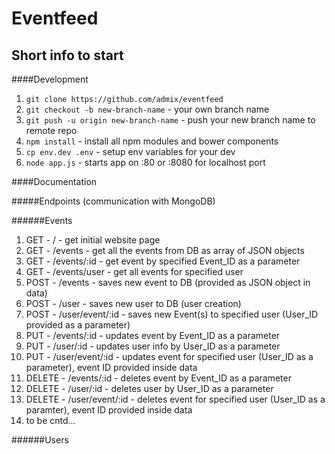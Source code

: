 Eventfeed
=========

## Short info to start

####Development

1. `git clone https://github.com/admix/eventfeed`
2. `git checkout -b new-branch-name` - your own branch name
3. `git push -u origin new-branch-name` - push your new branch name to remote repo
4. `npm install` - install all npm modules and bower components
5. `cp env.dev .env` - setup env variables for your dev
6. `node app.js` - starts app on :80 or :8080 for localhost port


####Documentation

#####Endpoints (communication with MongoDB)

######Events
1. GET - / - get initial website page
2. GET - /events - get all the events from DB as array of JSON objects
3. GET - /events/:id - get event by specified Event_ID as a parameter
4. GET - /events/user - get all events for specified user
5. POST - /events - saves new event to DB (provided as JSON object in data)
6. POST - /user - saves new user to DB (user creation)
7. POST - /user/event/:id - saves new Event(s) to specified user (User_ID provided as a parameter)
8. PUT - /events/:id - updates event by Event_ID as a parameter
9. PUT - /user/:id - updates user info by User_ID as a parameter
10. PUT - /user/event/:id - updates event for specified user (User_ID as a parameter), event ID provided inside data
11. DELETE - /events/:id - deletes event by Event_ID as a parameter
12. DELETE - /user/:id - deletes user by User_ID as a parameter
13. DELETE - /user/event/:id - deletes event for specified user (User_ID as a paramter), event ID provided inside data
14. to be cntd...

######Users
